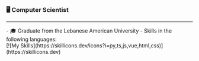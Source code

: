 ### 🖥 Computer Scientist 
<hr>
- 🎓 Graduate from the Lebanese American University
- Skills in the following languages:<br/>
  [![My Skills](https://skillicons.dev/icons?i=py,ts,js,vue,html,css)](https://skillicons.dev)
  
